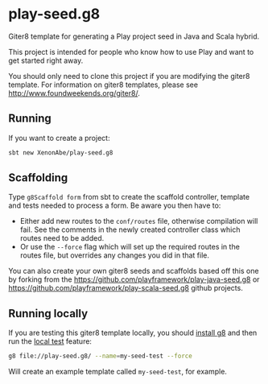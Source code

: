 # play-seed.g8

Giter8 template for generating a Play project seed in Java and Scala hybrid.

This project is intended for people who know how to use Play and want to get started right away.

You should only need to clone this project if you are modifying the giter8 template.  For information on giter8 templates, please see <http://www.foundweekends.org/giter8/>.

## Running

If you want to create a project:

```bash
sbt new XenonAbe/play-seed.g8
```

## Scaffolding

Type `g8Scaffold form` from sbt to create the scaffold controller, template and tests needed to process a form. Be aware you then have to:
* Either add new routes to the `conf/routes` file, otherwise compilation will fail. See the comments in the newly created controller class which routes need to be added.
* Or use the `--force` flag which will set up the required routes in the routes file, but overrides any changes you did in that file.

You can also create your own giter8 seeds and scaffolds based off this one by forking from the <https://github.com/playframework/play-java-seed.g8> or <https://github.com/playframework/play-scala-seed.g8> github projects.

## Running locally

If you are testing this giter8 template locally, you should [install g8](http://www.foundweekends.org/giter8/setup.html) and then run the [local test](http://www.foundweekends.org/giter8/testing.html) feature:

```bash
g8 file://play-seed.g8/ --name=my-seed-test --force
```

Will create an example template called `my-seed-test`, for example.
